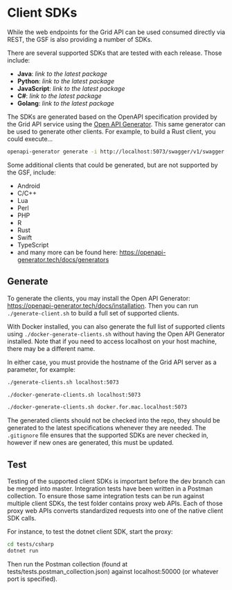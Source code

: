 # Client SDKs

While the web endpoints for the Grid API can be used consumed directly via REST, the GSF is also providing a number of SDKs.

There are several supported SDKs that are tested with each release. Those include:

-   **Java**: _link to the latest package_
-   **Python**: _link to the latest package_
-   **JavaScript**: _link to the latest package_
-   **C#**: _link to the latest package_
-   **Golang**: _link to the latest package_

The SDKs are generated based on the OpenAPI specification provided by the Grid API service using the [Open API Generator](https://openapi-generator.tech/). This same generator can be used to generate other clients. For example, to build a Rust client, you could execute...

```bash
openapi-generator generate -i http://localhost:5073/swagger/v1/swagger.json -g rust -o ./rust
```

Some additional clients that could be generated, but are not supported by the GSF, include:

-   Android
-   C/C++
-   Lua
-   Perl
-   PHP
-   R
-   Rust
-   Swift
-   TypeScript
-   and many more can be found here: <https://openapi-generator.tech/docs/generators>

## Generate

To generate the clients, you may install the Open API Generator: <https://openapi-generator.tech/docs/installation>. Then you can run `./generate-client.sh` to build a full set of supported clients.

With Docker installed, you can also generate the full list of supported clients using `./docker-generate-clients.sh` without having the Open API Generator installed. Note that if you need to access localhost on your host machine, there may be a different name.

In either case, you must provide the hostname of the Grid API server as a parameter, for example:

```bash
./generate-clients.sh localhost:5073

./docker-generate-clients.sh localhost:5073

./docker-generate-clients.sh docker.for.mac.localhost:5073
```

The generated clients should not be checked into the repo, they should be generated to the latest specifications whenever they are needed. The `.gitignore` file ensures that the supported SDKs are never checked in, however if new ones are generated, this must be updated.

## Test

Testing of the supported client SDKs is important before the dev branch can be merged into master. Integration tests have been written in a Postman collection. To ensure those same integration tests can be run against multiple client SDKs, the test folder contains proxy web APIs. Each of those proxy web APIs converts standardized requests into one of the native client SDK calls.

For instance, to test the dotnet client SDK, start the proxy:

```bash
cd tests/csharp
dotnet run
```

Then run the Postman collection (found at tests/tests.postman_collection.json) against localhost:50000 (or whatever port is specified).
